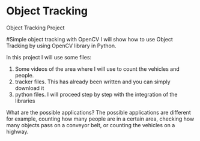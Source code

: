 # Object Tracking
 Object Tracking Project
 
 #Simple object tracking with OpenCV
I will show how to use Object Tracking by using OpenCV library in Python.

In this project I will use some files:

1) Some videos of the area where I will use to count the vehicles and people.
2) tracker files. This has already been written and you can simply download it
3) python files.  I will proceed step by step with the integration of the libraries

What are the possible applications?
The possible applications are different for example, counting how many people are in a certain area, checking how many objects pass on a conveyor belt, or counting the vehicles on a highway.

